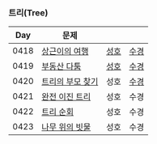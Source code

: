 ### 트리(Tree)

| Day  | 문제                                                      |                               |                               |
| ---- | --------------------------------------------------------- | ----------------------------- | ----------------------------- |
| 0418 | [상근이의 여행](https://www.acmicpc.net/problem/9372)     | [성호](0418/9327_0418_sh.kt)  | [수경](0418/9327_0418_sk.js)  |
| 0419 | [부동산 다툼](https://www.acmicpc.net/problem/20364)      | [성호](0419/20364_0419_sh.kt) | [수경](0419/20364_0419_sk.js) |
| 0420 | [트리의 부모 찾기](https://www.acmicpc.net/problem/11725) | 성호                          | [수경](0420/11725_0420_sk.js) |
| 0421 | [완전 이진 트리](https://www.acmicpc.net/problem/9934)    | 성호                          | 수경                          |
| 0422 | [트리 순회](https://www.acmicpc.net/problem/1991)         | 성호                          | 수경                          |
| 0423 | [나무 위의 빗물](https://www.acmicpc.net/problem/17073)   | 성호                          | 수경                          |

